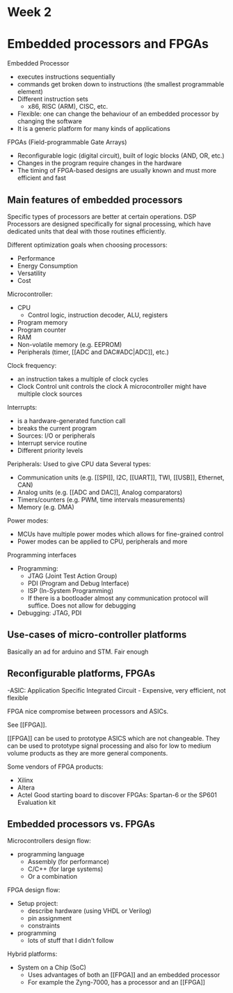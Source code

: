 # Week 2
# Embedded processors and FPGAs
Embedded Processor
- executes instructions sequentially
- commands get broken down to instructions (the smallest programmable element)
- Different instruction sets
	- x86, RISC (ARM), CISC, etc.
- Flexible: one can change the behaviour of an embedded processor by changing the software
- It is a generic platform for many kinds of applications

FPGAs (Field-programmable Gate Arrays)
- Reconfigurable logic (digital circuit), built of logic blocks (AND, OR, etc.)
- Changes in the program require changes in the hardware
- The timing of FPGA-based designs are usually known and must more efficient and fast

## Main features of embedded processors
Specific types of processors are better at certain operations.
DSP Processors are designed specifically for signal processing, which have dedicated units that deal with those routines efficiently.

Different optimization goals when choosing processors:
- Performance
- Energy Consumption
- Versatility
- Cost

Microcontroller:
- CPU
	- Control logic, instruction decoder, ALU, registers
- Program memory
- Program counter
- RAM
- Non-volatile memory (e.g. EEPROM)
- Peripherals (timer, [[ADC and DAC#ADC|ADC]], etc.)

Clock frequency:
- an instruction takes a multiple of clock cycles
- Clock Control unit controls the clock
A microcontroller might have multiple clock sources

Interrupts:
- is a hardware-generated function call
- breaks the current program
- Sources: I/O or peripherals
- Interrupt service routine
- Different priority levels

Peripherals:
Used to give CPU data
Several types:
- Communication units (e.g. [[SPI]], I2C, [[UART]], TWI, [[USB]], Ethernet, CAN)
- Analog units (e.g. [[ADC and DAC]], Analog comparators)
- Timers/counters (e.g. PWM, time intervals measurements)
- Memory (e.g. DMA)

Power modes:
- MCUs have multiple power modes which allows for fine-grained control
- Power modes can be applied to CPU, peripherals and more

Programming interfaces
- Programming:
	- JTAG (Joint Test Action Group)
	- PDI (Program and Debug Interface)
	- ISP (In-System Programming)
	- If there is a bootloader almost any communication protocol will suffice. Does not allow for debugging
- Debugging: JTAG, PDI

## Use-cases of micro-controller platforms
Basically an ad for arduino and STM. Fair enough

## Reconfigurable platforms, FPGAs
-ASIC:  Application Specific Integrated Circuit
	- Expensive, very efficient, not flexible

FPGA nice compromise between processors and ASICs.

See [[FPGA]].

[[FPGA]] can be used to prototype ASICS which are not changeable. They can be used to prototype signal processing and also for low to medium volume products as they are more general components. 

Some vendors of FPGA products:
- Xilinx
- Altera
- Actel
Good starting board to discover FPGAs: Spartan-6 or the SP601 Evaluation kit

## Embedded processors vs. FPGAs
Microcontrollers design flow:
- programming language
	- Assembly (for performance)
	- C/C++ (for large systems) 
	- Or a combination

FPGA design flow:
- Setup project:
	- describe hardware (using VHDL or Verilog)
	- pin assignment
	- constraints
- programming
	- lots of stuff that I didn't follow

Hybrid platforms:
- System on a Chip (SoC)
	- Uses advantages of both an [[FPGA]] and an embedded processor
	- For example the Zyng-7000, has a processor and an [[FPGA]]

